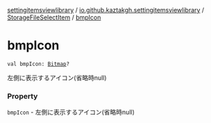 [settingitemsviewlibrary](../../index.md) / [io.github.kaztakgh.settingitemsviewlibrary](../index.md) / [StorageFileSelectItem](index.md) / [bmpIcon](./bmp-icon.md)

# bmpIcon

`val bmpIcon: `[`Bitmap`](https://developer.android.com/reference/android/graphics/Bitmap.html)`?`

左側に表示するアイコン(省略時null)

### Property

`bmpIcon` - 左側に表示するアイコン(省略時null)